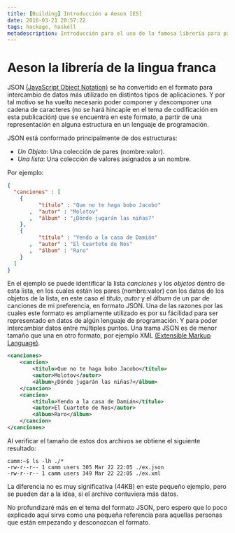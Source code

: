 ```yaml
---
title: [Building] Introducción a Aeson [ES]
date: 2016-03-21 20:57:22
tags: hackage, haskell
metadescription: Introducción para el uso de la famosa librería para parsear JSON (AESON).
---
```


# Aeson la librería de la lingua franca

JSON [(JavaScript Object Notation)](http://json.org/) se ha convertido en el
formato para intercambio de datos más utilizado en distintos tipos de aplicaciones.
Y por tal motivo se ha vuelto necesario poder componer y descomponer una cadena
de caracteres (no se hará hincapíe en el tema de codificación en esta publicación)
que se encuentra en este formato, a partir de una representación en alguna estructura
en un lenguaje de programación.

JSON está conformado principalmente de dos estructuras:

- *Un Objeto*: Una colección de pares (nombre:valor).
- *Una lista*: Una colección de valores asignados a un nombre.

Por ejemplo:

```json
{
  "canciones" : [
    {
          "título" : "Que no te haga bobo Jacobo"
       ,  "autor" : "Molotov"
       ,  "álbum" : "¿Dónde jugarán las niñas?"
    },
    {
          "título" : "Yendo a la casa de Damián"
       ,  "autor" : "El Cuarteto de Nos"
       ,  "álbum" : "Raro"
    }
  ]
}
```

En el ejemplo se puede identificar la lista *canciones* y los *objetos* dentro de
esta lista, en los cuales están los pares (nombre:valor) con los datos de los objetos
de la lista, en este caso el *título*, *autor* y el *álbum* de un par de canciones de mi
preferencia, en formato JSON.
Una de las razones por las cuales este formato es ampliamente utilizado es por su
fácilidad para ser representado en datos de algún lenguaje de programación. Y para
poder intercambiar datos entre múltiples puntos. Una trama JSON es de menor tamaño que una
en otro formato, por ejemplo XML [(Extensible Markup Language)](https://en.wikipedia.org/wiki/XML).

```xml
<canciones>
    <cancion>
        <título>Que no te haga bobo Jacobo</título>
        <autor>Molotov</autor>
        <álbum>¿Dónde jugarán las niñas?</álbum>
    </cancion>
    <cancion>
        <título>Yendo a la casa de Damián</título>
        <autor>El Cuarteto de Nos</autor>
        <álbum>Raro</álbum>
    </cancion>
</canciones>

```

Al verificar el tamaño de estos dos archivos se obtiene el siguiente resultado:

```shell
camm:~$ ls -lh ./*
-rw-r--r-- 1 camm users 305 Mar 22 22:05 ./ex.json
-rw-r--r-- 1 camm users 349 Mar 22 22:05 ./ex.xml
```

La diferencia no es muy significativa (44KB) en este pequeño ejemplo, pero se pueden
dar a la idea, si el archivo contuviera más datos.

No profundizaré más en el tema del formato JSON, pero espero que lo poco explicado aquí
sirva como una pequeña referencia para aquellas personas que están empezando y
desconozcan el formato.
